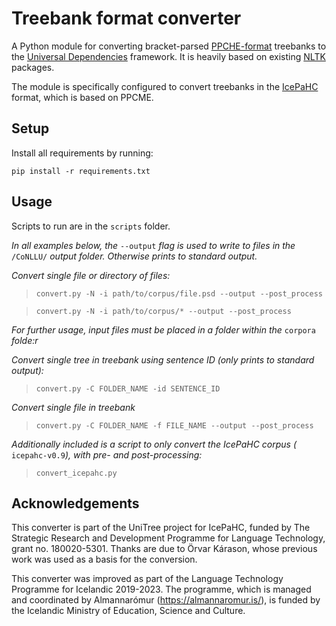 # Treebank format converter

A Python module for converting bracket-parsed [PPCHE-format](https://www.ling.upenn.edu/hist-corpora/) treebanks to the [Universal Dependencies](https://universaldependencies.org/) framework. It is heavily based on existing [NLTK](https://www.nltk.org/) packages.

The module is specifically configured to convert treebanks in the [IcePaHC](https://linguist.is/icelandic_treebank/Icelandic_Parsed_Historical_Corpus_(IcePaHC)) format, which is based on PPCME.

## Setup

Install all requirements by running: 

`pip install -r requirements.txt`

## Usage

Scripts to run are in the `scripts` folder.

_In all examples below, the_ `--output` _flag is used to write to files in the_ `/CoNLLU/` _output folder. Otherwise prints to standard output._

*Convert single file or directory of files:*

> `convert.py -N -i path/to/corpus/file.psd --output --post_process`

> `convert.py -N -i path/to/corpus/* --output --post_process`

_For further usage, input files must be placed in a folder within the_ `corpora` _folde:r_

*Convert single tree in treebank using sentence ID (only prints to standard output):*

> `convert.py -C FOLDER_NAME -id SENTENCE_ID`

*Convert single file in treebank*

> `convert.py -C FOLDER_NAME -f FILE_NAME --output --post_process`

_Additionally included is a script to only convert the IcePaHC corpus (_ `icepahc-v0.9`_), with pre- and post-processing:_

> `convert_icepahc.py`


## Acknowledgements
This converter is part of the UniTree project for IcePaHC, funded by The Strategic Research and Development Programme for Language Technology, grant no. 180020-5301. Thanks are due to Örvar Kárason, whose previous work was used as a basis for the conversion.

This converter was improved as part of the Language Technology Programme for Icelandic 2019-2023. The programme, which is managed and coordinated by Almannarómur (https://almannaromur.is/), is funded by the Icelandic Ministry of Education, Science and Culture.

